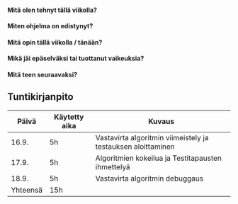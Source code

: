 #### Mitä olen tehnyt tällä viikolla?

  
#### Miten ohjelma on edistynyt?

  
#### Mitä opin tällä viikolla / tänään?

  
#### Mikä jäi epäselväksi tai tuottanut vaikeuksia?


#### Mitä teen seuraavaksi?


## Tuntikirjanpito

| Päivä | Käytetty aika | Kuvaus |
| ----- | ------------- | ------ |
| 16.9.  | 5h            | Vastavirta algoritmin viimeistely ja testauksen aloittaminen |
| 17.9.  | 5h            | Algoritmien kokeilua ja Testitapausten ihmettelyä |
| 18.9.  | 5h            | Vastavirta algoritmin debuggaus |
| Yhteensä | 15h         |        |

